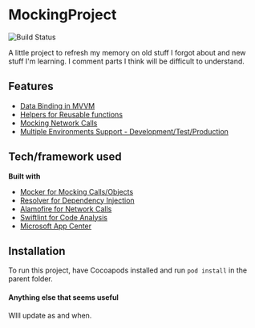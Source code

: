 # MockingProject

![Build Status](https://build.appcenter.ms/v0.1/apps/d53174af-00c0-42be-bdb8-d6ed8916fc9d/branches/development/badge)

A little project to refresh my memory on old stuff I forgot about and new stuff I'm learning. I comment parts I think will be difficult to understand.


## Features
- [Data Binding in MVVM](https://github.com/FitzAfful/MockingProject/blob/master/MockingProject/Modules/DataBinding)
- [Helpers for Reusable functions](https://github.com/FitzAfful/MockingProject/blob/master/MockingProject/Helpers/EnvironmentalHelpers.swift)
- [Mocking Network Calls](https://github.com/FitzAfful/MockingProject/blob/master/MockingProjectTests/APIManagerTests.swift)
- [Multiple Environments Support - Development/Test/Production](https://github.com/FitzAfful/MockingProject/blob/master/MockingProject/Helpers/EnvironmentalHelpers.swift)


## Tech/framework used
<b>Built with</b>
- [Mocker for Mocking Calls/Objects](https://github.com/WeTransfer/Mocker)
- [Resolver for Dependency Injection](https://github.com/hmlongco/Resolver)
- [Alamofire for Network Calls](https://github.com/Alamofire/Alamofire)
- [Swiftlint for Code Analysis](https://github.com/realm/SwiftLint)
- [Microsoft App Center](https://appcenter.ms)


## Installation
To run this project, have Cocoapods installed and run `pod install` in the parent folder.


#### Anything else that seems useful
WIll update as and when.
